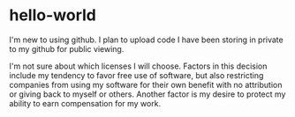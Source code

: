 # hello-world
I'm new to using github. I plan to upload code I have been storing in private to my github for public viewing.

I'm not sure about which licenses I will choose. Factors in this decision include my tendency to favor free use of software, but also restricting companies from using my software for their own benefit with no attribution or giving back to myself or others. Another factor is my desire to protect my ability to earn compensation for my work.

